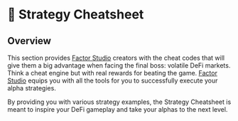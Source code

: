 # 🔐 Strategy Cheatsheet

## Overview

This section provides [Factor Studio](../../factor-studio/factor-studio/) creators with the cheat codes that will give them a big advantage when facing the final boss: volatile DeFi markets. Think a cheat engine but with real rewards for beating the game. [Factor Studio](../../factor-studio/factor-studio/) equips you with all the tools for you to successfully execute your alpha strategies.

By providing you with various strategy examples, the Strategy Cheatsheet is meant to inspire your DeFi gameplay and take your alphas to the next level.
